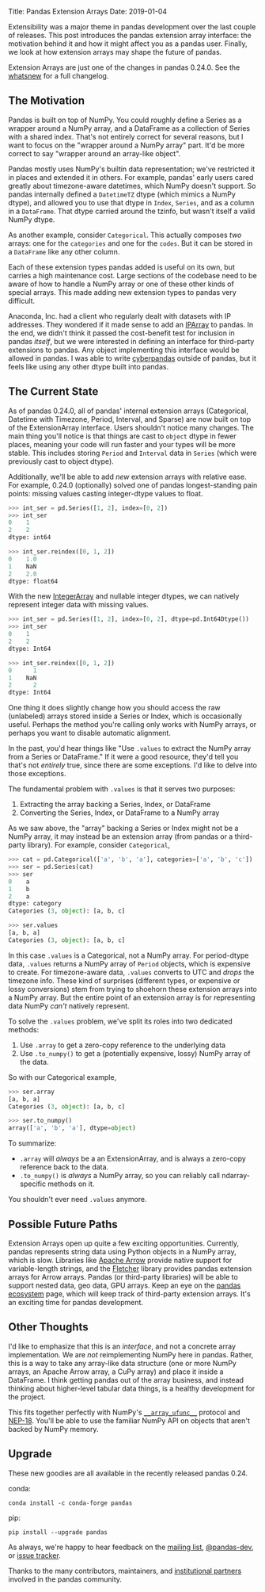Title: Pandas Extension Arrays
Date: 2019-01-04

Extensibility was a major theme in pandas development over the last couple of
releases. This post introduces the pandas extension array interface: the
motivation behind it and how it might affect you as a pandas user. Finally, we
look at how extension arrays may shape the future of pandas.

Extension Arrays are just one of the changes in pandas 0.24.0. See the
[whatsnew][whatsnew] for a full changelog.

## The Motivation

Pandas is built on top of NumPy. You could roughly define a Series as a wrapper
around a NumPy array, and a DataFrame as a collection of Series with a shared
index. That's not entirely correct for several reasons, but I want to focus on
the "wrapper around a NumPy array" part. It'd be more correct to say "wrapper
around an array-like object".

Pandas mostly uses NumPy's builtin data representation; we've restricted it in
places and extended it in others. For example, pandas' early users cared greatly
about timezone-aware datetimes, which NumPy doesn't support. So pandas
internally defined a `DatetimeTZ` dtype (which mimics a NumPy dtype), and
allowed you to use that dtype in `Index`, `Series`, and as a column in a
`DataFrame`. That dtype carried around the tzinfo, but wasn't itself a valid
NumPy dtype.

As another example, consider `Categorical`. This actually composes *two* arrays:
one for the `categories` and one for the `codes`. But it can be stored in a
`DataFrame` like any other column.

Each of these extension types pandas added is useful on its own, but carries a
high maintenance cost. Large sections of the codebase need to be aware of how to
handle a NumPy array or one of these other kinds of special arrays. This made
adding new extension types to pandas very difficult.

Anaconda, Inc. had a client who regularly dealt with datasets with IP addresses.
They wondered if it made sense to add an [IPArray][IPArray] to pandas. In the
end, we didn't think it passed the cost-benefit test for inclusion in pandas
*itself*, but we were interested in defining an interface for third-party
extensions to pandas. Any object implementing this interface would be allowed in
pandas. I was able to write [cyberpandas][cyberpandas] outside of pandas, but it
feels like using any other dtype built into pandas.

## The Current State

As of pandas 0.24.0, all of pandas' internal extension arrays (Categorical,
Datetime with Timezone, Period, Interval, and Sparse) are now built on top of
the ExtensionArray interface. Users shouldn't notice many changes. The main
thing you'll notice is that things are cast to `object` dtype in fewer places,
meaning your code will run faster and your types will be more stable. This
includes storing `Period` and `Interval` data in `Series` (which were previously
cast to object dtype).

Additionally, we'll be able to add *new* extension arrays with relative ease.
For example, 0.24.0 (optionally) solved one of pandas longest-standing pain
points: missing values casting integer-dtype values to float.


```python
>>> int_ser = pd.Series([1, 2], index=[0, 2])
>>> int_ser
0    1
2    2
dtype: int64

>>> int_ser.reindex([0, 1, 2])
0    1.0
1    NaN
2    2.0
dtype: float64
```

With the new [IntegerArray][IntegerArray] and nullable integer dtypes, we can
natively represent integer data with missing values.

```python
>>> int_ser = pd.Series([1, 2], index=[0, 2], dtype=pd.Int64Dtype())
>>> int_ser
0    1
2    2
dtype: Int64

>>> int_ser.reindex([0, 1, 2])
0      1
1    NaN
2      2
dtype: Int64
```

One thing it does slightly change how you should access the raw (unlabeled)
arrays stored inside a Series or Index, which is occasionally useful. Perhaps
the method you're calling only works with NumPy arrays, or perhaps you want to
disable automatic alignment.

In the past, you'd hear things like "Use `.values` to extract the NumPy array
from a Series or DataFrame." If it were a good resource, they'd tell you that's
not *entirely* true, since there are some exceptions. I'd like to delve into
those exceptions.

The fundamental problem with `.values` is that it serves two purposes:

1. Extracting the array backing a Series, Index, or DataFrame
2. Converting the Series, Index, or DataFrame to a NumPy array

As we saw above, the "array" backing a Series or Index might not be a NumPy
array, it may instead be an extension array (from pandas or a third-party
library). For example, consider `Categorical`,

```python
>>> cat = pd.Categorical(['a', 'b', 'a'], categories=['a', 'b', 'c'])
>>> ser = pd.Series(cat)
>>> ser
0    a
1    b
2    a
dtype: category
Categories (3, object): [a, b, c]

>>> ser.values
[a, b, a]
Categories (3, object): [a, b, c]
```

In this case `.values` is a Categorical, not a NumPy array. For period-dtype
data, `.values` returns a NumPy array of `Period` objects, which is expensive to
create. For timezone-aware data, `.values` converts to UTC and *drops* the
timezone info. These kind of surprises (different types, or expensive or lossy
conversions) stem from trying to shoehorn these extension arrays into a NumPy
array. But the entire point of an extension array is for representing data NumPy
*can't* natively represent.

To solve the `.values` problem, we've split its roles into two dedicated methods:

1. Use `.array` to get a zero-copy reference to the underlying data
2. Use `.to_numpy()` to get a (potentially expensive, lossy) NumPy array of the
   data.

So with our Categorical example,

```python
>>> ser.array
[a, b, a]
Categories (3, object): [a, b, c]

>>> ser.to_numpy()
array(['a', 'b', 'a'], dtype=object)
```

To summarize:

- `.array` will *always* be a an ExtensionArray, and is always a zero-copy
   reference back to the data.
- `.to_numpy()` is *always* a NumPy array, so you can reliably call
   ndarray-specific methods on it.
   
You shouldn't ever need `.values` anymore.
 
## Possible Future Paths

Extension Arrays open up quite a few exciting opportunities. Currently, pandas
represents string data using Python objects in a NumPy array, which is slow.
Libraries like [Apache Arrow][arrow] provide native support for variable-length
strings, and the [Fletcher][fletcher] library provides pandas extension arrays
for Arrow arrays. Pandas (or third-party libraries) will be able to support
nested data, geo data, GPU arrays. Keep an eye on the [pandas ecosystem][eco]
page, which will keep track of third-party extension arrays. It's an exciting
time for pandas development.

## Other Thoughts

I'd like to emphasize that this is an *interface*, and not a concrete array
implementation. We are *not* reimplementing NumPy here in pandas. Rather, this
is a way to take any array-like data structure (one or more NumPy arrays, an
Apache Arrow array, a CuPy array) and place it inside a DataFrame. I think
getting pandas out of the array business, and instead thinking about
higher-level tabular data things, is a healthy development for the project.

This fits together perfectly with NumPy's [`__array_ufunc__`][ufunc] protocol
and [NEP-18][nep18]. You'll be able to use the familiar NumPy API on objects
that aren't backed by NumPy memory.

## Upgrade

These new goodies are all available in the recently released pandas 0.24.

conda:

    conda install -c conda-forge pandas
    
pip:

    pip install --upgrade pandas

As always, we're happy to hear feedback on the [mailing list][ml],
[@pandas-dev][twitter], or [issue tracker][tracker].

Thanks to the many contributors, maintainers, and [institutional
partners][partners] involved in the pandas community.


[IPArray]: https://github.com/pandas-dev/pandas/issues/18767
[cyberpandas]: https://cyberpandas.readthedocs.io
[IntegerArray]: http://pandas.pydata.org/pandas-docs/version/0.24/reference/api/pandas.arrays.IntegerArray.html
[fletcher]: https://github.com/xhochy/fletcher
[arrow]: https://arrow.apache.org
[ufunc]: https://docs.scipy.org/doc/numpy-1.13.0/neps/ufunc-overrides.html
[nep18]: https://www.numpy.org/neps/nep-0018-array-function-protocol.html
[ml]: https://mail.python.org/mailman/listinfo/pandas-dev
[twitter]: https://twitter.com/pandas_dev
[tracker]: https://github.com/pandas-dev/pandas/issues
[partners]: https://github.com/pandas-dev/pandas-governance/blob/master/people.md
[eco]: http://pandas.pydata.org/pandas-docs/stable/ecosystem.html#extension-data-types
[whatsnew]: http://pandas.pydata.org/pandas-docs/version/0.24/whatsnew/v0.24.0.html
